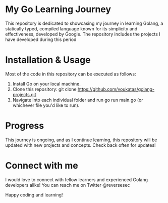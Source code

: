 # My Go Learning Journey

This repository is dedicated to showcasing my journey in learning Golang, a statically typed, compiled language known for its simplicity and effectiveness, developed by Google. The repository includes the projects I have developed during this period

# Installation & Usage
Most of the code in this repository can be executed as follows:

1. Install Go on your local machine.
2. Clone this repository: git clone https://github.com/voukatas/golang-projects.git
3. Navigate into each individual folder and run go run main.go (or whichever file you'd like to run).

# Progress
This journey is ongoing, and as I continue learning, this repository will be updated with new projects and concepts. Check back often for updates!

# Connect with me
I would love to connect with fellow learners and experienced Golang developers alike! You can reach me on Twitter @reversesec

Happy coding and learning!
